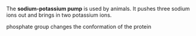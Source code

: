 The **sodium-potassium pump** is used by animals. It pushes three sodium ions out and brings in two potassium ions.

phosphate group changes the conformation of the protein